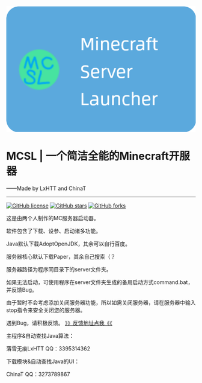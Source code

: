 <p align="center">
<img src="https://github.com/LxHTT/MCSL/raw/master/back.png"/>
</p>

# MCSL   |   一个简洁全能的Minecraft开服器
——Made by LxHTT and ChinaT
___
<a href="https://github.com/LxHTT/MCSL/blob/master/LICENSE"><img alt="GitHub license" src="https://img.shields.io/github/license/LxHTT/MCSL"></a>
<a href="https://github.com/LxHTT/MCSL/stargazers"><img alt="GitHub stars" src="https://img.shields.io/github/stars/LxHTT/MCSL"></a>
<a href="https://github.com/YUXUAN888/FSM3/network"><img alt="GitHub forks" src="https://img.shields.io/github/forks/YUXUAN888/FSM3"></a>

这是由两个人制作的MC服务器启动器。

软件包含了下载、设参、启动诸多功能。

Java默认下载AdoptOpenJDK，其余可以自行百度。

服务器核心默认下载Paper，其余自己搜索（？

服务器路径为程序同目录下的server文件夹。

如果无法启动，可使用程序在server文件夹生成的备用启动方式command.bat，并反馈Bug。

由于暂时不会考虑添加关闭服务器功能，所以如需关闭服务器，请在服务器中输入stop指令来安全关闭您的服务器。

遇到Bug，请积极反馈。 [》》反馈地址点我《《](https://www.wjx.top/vm/mBwRt23.aspx)

主程序&自动查找Java算法：

落雪无痕LxHTT QQ：3395314362

下载模块&自动查找Java的UI：

ChinaT QQ：3273789867
